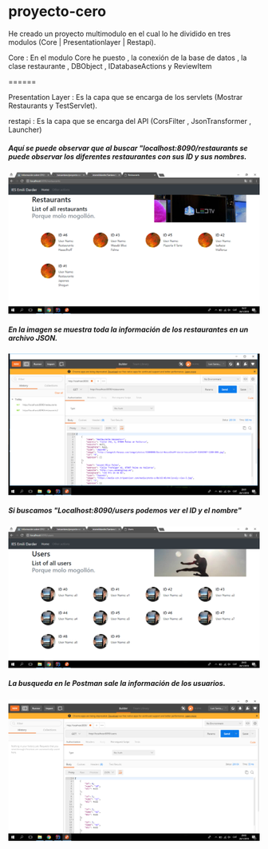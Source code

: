 # proyecto-cero

He creado un proyecto multimodulo en el cual lo he dividido en tres modulos (Core | Presentationlayer | Restapi).

Core : En el modulo Core he puesto , la conexión de la base de datos , la clase restaurante , DBObject , IDatabaseActions y ReviewItem

======

Presentation Layer : Es la capa que se encarga de los servlets (Mostrar Restaurants y TestServlet).

restapi : Es la capa que se encarga del API (CorsFilter  , JsonTransformer , Launcher)

##### Aquí se puede observar que al buscar "localhost:8090/restaurants se puede observar los diferentes restaurantes con sus ID y sus nombres.
![Foto que muestra los restaurantes](fotos/Restaurants.PNG)


##### En la imagen se muestra toda la información de los restaurantes en un archivo JSON. 
![Foto que muestra los restaurantes en el Postman](fotos/Restaurants_Postman.PNG)


##### Si buscamos "Localhost:8090/users podemos ver el ID y el nombre"
![Foto que muestra los usuarios](fotos/Users.PNG)

##### La busqueda en le Postman sale la información de los usuarios.
![Foto que muestra los usuarios](fotos/Users_Postman.PNG)
